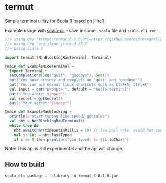 # termut

Simple terminal utility for Scala 3 based on jline3.

Example usage with [scala-cli](https://scala-cli.virtuslab.org) - save in some `.scala` file and `scala-cli run .`
```scala
//> using dep "termut:termut:0.1.0,url=https://github.com/bjornregnell/termut/releases/download/v0.1.0/termut_3-0.1.0.jar"
//> using dep "org.jline:jline:3.26.2"
//> using scala 3

import termut.{NonBlockingRawTerminal, Terminal}

@main def ExampleNiceTerminal =
  import Terminal.*
  setCompletions(Seq("quit", "goodbye"), Seq())
  put("You have history and complete on 'quit' and 'goodbye'")
  put("You can use normal linux shortcuts such as Ctrl+A, Ctrl+K")
  val input = get("prompt> ", default = "hello terminal")
  put(s"You wrote: $input")
  val secret = getSecret()
  put(s"Your secret: $secret") 

@main def ExampleNonBlocking = 
  println(s"start typing like speedy gonzales")
  val nbt = NonBlockingRawTerminal()
  while true do
    nbt.awaitChar(timeoutInMillis = 10) // low poll rate: avoid hot cpu
    val i: Int = nbt.lastTyped
    if i >= 0 then println(s"you typed: $i ${i.toChar}")
```

Note: This api is still experimental and the api will change.

## How to build
```
scala-cli package . --library -o termut_3-0.1.0.jar
```

